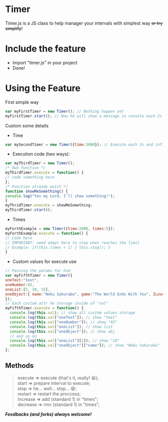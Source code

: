 # Timer
Timer.js is a JS class to help manager your intervals with simplest way ~~or try simplify~~!

# Include the feature
- Import "timer.js" in your project
- Done!

# Using the Feature
First simple way
```javascript
var myFirstTimer = new Timer(); // Nothing happen yet
myFirstTimer.start(); // Now he will show a message in console each 2s
```

Custom some details
- Time
```javascript
var mySecondTimer = new Timer({time:3000}); // Execute each 3s and infinite
```

- Execution code (two ways):
```javascript
var myThirdTimer = new Timer();
/* Own function */
myThirdTimer.execute = function() {
// code something here
};
/* Function already exist */
function showMeSomething() {
console.log("Yes my Lord, I'll show something!");
}
myThridTimer.execute = showMeSomething;
myThirdTimer.start();
```

- Times
```javascript
myForthExample = new Timer({time:2000, times:5});
myForthExample.execute = function() {
// Code here
// IMPORTANT: need adapt here to stop when reaches the limit
// Example: if(this.times < 1) { this.stop(); }
}
```

- Custom values for execute use
```javascript
// Passing the params for him
var myFifthTimer = new Timer({
oneText:"text",
oneNumber:42,
oneList:[5, 10, 15],
oneObject:{ name:"Neku Sakuraba", game:"The World Ends With You", ILoveThis:true }
});
// Each custom attr he storage inside of "val"
myFifthTimer.execute = function() {
  console.log(this.val); // show all custom values storage
  console.log(this.val["oneText"]); // show "text"
  console.log(this.val["oneNumber"]); // show "42"
  console.log(this.val["oneList"]); // show list
  console.log(this.val["oneObject"]); // show obj
  // and so on
  console.log(this.val["oneList"][1]); // show "10"
  console.log(this.val["oneObject"]["name"]); // show "Neku Sakuraba"
};
```

## Methods
> execute => execute (that's it, really! :laughing:);<br />
> start => prepare interval to execute;<br />
> stop => he... well... stop... :sweat_smile:;<br />
> restart => restart the proccess;<br />
> increase => add (standard 1) in "times";<br />
> decrease => rmv (standard 1) in "times";<br />

***Feedbacks (and forks) always welcome!***